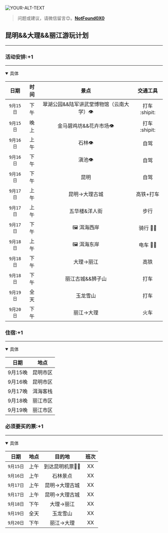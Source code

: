 <picture>
 <source media="(prefers-color-scheme: dark)" srcset="YOUR-DARKMODE-IMAGE">
 <source media="(prefers-color-scheme: light)" srcset="YOUR-LIGHTMODE-IMAGE">
 <img alt="YOUR-ALT-TEXT" src="YOUR-DEFAULT-IMAGE">
</picture>

>问题或建议，请微信留言:blush:。**[NotFound0X0](#jump_8)**
##  昆明&&大理&&丽江游玩计划

---
### 活动安排:+1
---
<details open >

  <summary>具体</summary>
  
| 日期   |时间 |景点 |  交通工具|
|:-----:|:--:|:-------------:|:--: |
| ` 9月15日 `|下午| 翠湖公园&&陆军讲武堂博物馆（云南大学）:eye: | 打车 :shipit:|
|  ` 9月15日 ` |晚上| 金马碧鸡坊&&花卉市场:eye: | 打车 :shipit: |
| ` 9月16日 ` | 上午 | 石林:eye: | 自驾 |
| ` 9月16日 `| 下午 |滇池:eye: | 自驾 |
|  ` 9月16日 ` | 下午|昆明 | 自驾 |
|  ` 9月17日 ` | 上午| 昆明→大理古城 | 高铁+打车 |
|  ` 9月17日 ` | 上午| 五华楼&洋人街 | 步行 |
| ` 9月17日 ` | 下午|  :framed_picture: 洱海西岸	 | 骑行 :biking_man: |
|  ` 9月18日 `| 上午|  :framed_picture:	 洱海东岸| 电车 :mountain_biking_woman: |
|  ` 9月18日 `| 下午| 大理→丽江 | 高铁 |
|  ` 9月18日 `| 下午| 丽江古城&&狮子山 | 打车 |
|  ` 9月19日 `| 全天| 玉龙雪山 | 打车 |
|  ` 9月20日 `| 下午|丽江→大理 | 火车 |

</details>

### 住宿:+1
---

<details open >
  
<summary>具体</summary>
  
| 日期   |地点 |
|:-----:|:--:|
| 9月15晚 |昆明市区|
| 9月16晚 |昆明市区|
| 9月17晚 |洱海客栈|
| 9月18晚 |丽江市区|
| 9月19晚 |丽江市区|

</details>

###  必须要买的票:+1

---
<details open >
  
<summary>具体</summary>
  
| 日期   | 地点 | 目的地 | 班次 |
|:-----:|:--:|:-------------:|:--:|
| ` 9月15日 `|上午| 到达昆明机票:pilot: | XX|
| ` 9月16日 `|上午| 石林景点 | XX|
| ` 9月17日 `|上午| 昆明→大理古城 | XX|
| ` 9月17日 `|上午| 昆明→大理古城 | XX|
|` 9月18日 `| 下午| 大理→丽江 | XX|
|  ` 9月19日 `| 全天| 玉龙雪山 | XX|
|  ` 9月20日 `| 下午|丽江→大理 | XX| 
